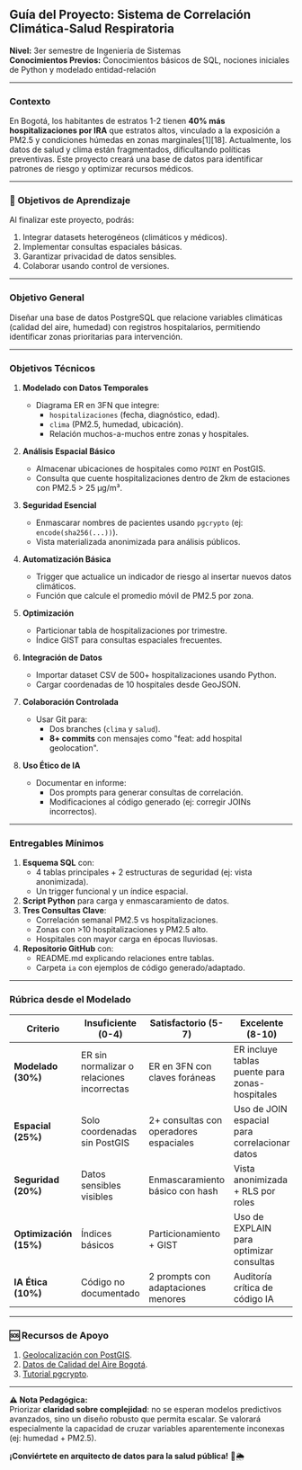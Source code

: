 ## **Guía del Proyecto: Sistema de Correlación Climática-Salud Respiratoria**  
**Nivel:** 3er semestre de Ingeniería de Sistemas  
**Conocimientos Previos:** Conocimientos básicos de SQL, nociones iniciales de Python y modelado entidad-relación  

---

### **Contexto**  
En Bogotá, los habitantes de estratos 1-2 tienen **40% más hospitalizaciones por IRA** que estratos altos, vinculado a la exposición a PM2.5 y condiciones húmedas en zonas marginales[1][18]. Actualmente, los datos de salud y clima están fragmentados, dificultando políticas preventivas. Este proyecto creará una base de datos para identificar patrones de riesgo y optimizar recursos médicos.

---

### **🎯 Objetivos de Aprendizaje**  
Al finalizar este proyecto, podrás:  
1. Integrar datasets heterogéneos (climáticos y médicos).  
2. Implementar consultas espaciales básicas.  
3. Garantizar privacidad de datos sensibles.  
4. Colaborar usando control de versiones.

---

### **Objetivo General**  
Diseñar una base de datos PostgreSQL que relacione variables climáticas (calidad del aire, humedad) con registros hospitalarios, permitiendo identificar zonas prioritarias para intervención.

---

### **Objetivos Técnicos**  

1. **Modelado con Datos Temporales**  
   - Diagrama ER en 3FN que integre:  
     - `hospitalizaciones` (fecha, diagnóstico, edad).  
     - `clima` (PM2.5, humedad, ubicación).  
     - Relación muchos-a-muchos entre zonas y hospitales.  

2. **Análisis Espacial Básico**  
   - Almacenar ubicaciones de hospitales como `POINT` en PostGIS.  
   - Consulta que cuente hospitalizaciones dentro de 2km de estaciones con PM2.5 > 25 µg/m³.  

3. **Seguridad Esencial**  
   - Enmascarar nombres de pacientes usando `pgcrypto` (ej: `encode(sha256(...))`).  
   - Vista materializada anonimizada para análisis públicos.  

4. **Automatización Básica**  
   - Trigger que actualice un indicador de riesgo al insertar nuevos datos climáticos.  
   - Función que calcule el promedio móvil de PM2.5 por zona.  

5. **Optimización**  
   - Particionar tabla de hospitalizaciones por trimestre.  
   - Índice GIST para consultas espaciales frecuentes.  

6. **Integración de Datos**  
   - Importar dataset CSV de 500+ hospitalizaciones usando Python.  
   - Cargar coordenadas de 10 hospitales desde GeoJSON.  

7. **Colaboración Controlada**  
   - Usar Git para:  
     - Dos branches (`clima` y `salud`).  
     - **8+ commits** con mensajes como "feat: add hospital geolocation".  

8. **Uso Ético de IA**  
   - Documentar en informe:  
     - Dos prompts para generar consultas de correlación.  
     - Modificaciones al código generado (ej: corregir JOINs incorrectos).  

---

### **Entregables Mínimos**  
1. **Esquema SQL** con:  
   - 4 tablas principales + 2 estructuras de seguridad (ej: vista anonimizada).  
   - Un trigger funcional y un índice espacial.  
2. **Script Python** para carga y enmascaramiento de datos.  
3. **Tres Consultas Clave**:  
   - Correlación semanal PM2.5 vs hospitalizaciones.  
   - Zonas con >10 hospitalizaciones y PM2.5 alto.  
   - Hospitales con mayor carga en épocas lluviosas.  
4. **Repositorio GitHub** con:  
   - README.md explicando relaciones entre tablas.  
   - Carpeta `ia` con ejemplos de código generado/adaptado.  

---

### **Rúbrica desde el Modelado**  
| **Criterio**          | **Insuficiente (0-4)**         | **Satisfactorio (5-7)**           | **Excelente (8-10)**              |  
|-----------------------|--------------------------------|-----------------------------------|-----------------------------------|  
| **Modelado (30%)**    | ER sin normalizar o relaciones incorrectas | ER en 3FN con claves foráneas | ER incluye tablas puente para zonas-hospitales |  
| **Espacial (25%)**    | Solo coordenadas sin PostGIS   | 2+ consultas con operadores espaciales | Uso de JOIN espacial para correlacionar datos |  
| **Seguridad (20%)**   | Datos sensibles visibles       | Enmascaramiento básico con hash   | Vista anonimizada + RLS por roles |  
| **Optimización (15%)**| Índices básicos                | Particionamiento + GIST          | Uso de EXPLAIN para optimizar consultas |  
| **IA Ética (10%)**    | Código no documentado          | 2 prompts con adaptaciones menores| Auditoría crítica de código IA    |  

---

### **🆘 Recursos de Apoyo**  
1. [Geolocalización con PostGIS](https://postgis.net/workshops/postgis-intro/).  
2. [Datos de Calidad del Aire Bogotá](https://datosabiertos.bogota.gov.co/dataset/calidad-del-aire).  
3. [Tutorial pgcrypto](https://www.postgresql.org/docs/current/pgcrypto.html).  

---

**⚠️ Nota Pedagógica:**  
Priorizar **claridad sobre complejidad**: no se esperan modelos predictivos avanzados, sino un diseño robusto que permita escalar. Se valorará especialmente la capacidad de cruzar variables aparentemente inconexas (ej: humedad + PM2.5).  

**¡Conviértete en arquitecto de datos para la salud pública!** 🏥🌦️  

